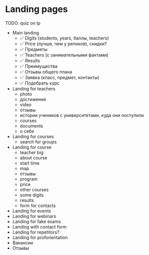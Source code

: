 # Landing pages

TODO: quiz on lp

- Main landing
    - ✅ Digits (students, years, баллы, teachers)
    - ✅ Price (лучше, чем у репиков), скидки?
    - ✅ Предметы
    - ✅ Teachers (с занимательными фактами) 
    - ✅ Results
    - ✅ Преимущества
    - ✅ Отзывы общего плана
    - ✅ Заявка (класс, предмет, контакты)
    - ✅ Подобрать курс
- Landing for teachers
    - photo
    - достижения
    - video
    - отзывы
    - истории учеников с университетами, куда они поступили
    - courses
    - documents
    - о себе
- Landing for courses
    - search for groups
- Landing for course
    - teacher big
    - about course
    - start time
    - map
    - отзывы
    - program
    - price
    - other courses
    - some digits
    - results
    - form for contacts
- Landing for events
- Landing for webinars
- Landing for fake exams
- Landing with contact form
- Landing for repetitors?
- Landing for proforientation
- Вакансии
- Отзывы